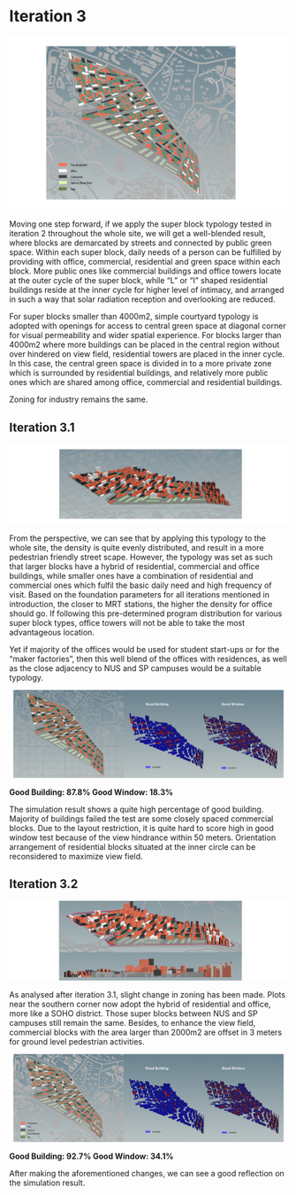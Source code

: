 # Iteration 3

![Iteration 3.2](./imgs/3b-plan.PNG)

Moving one step forward, if we apply the super block typology tested in iteration 2 throughout the whole site, we will get a well-blended result, where blocks are demarcated by streets and connected by public green space. Within each super block, daily needs of a person can be fulfilled by providing with office, commercial, residential and green space within each block. More public ones like commercial buildings and office towers locate at the outer cycle of the super block, while “L” or “I” shaped residential buildings reside at the inner cycle for higher level of intimacy, and arranged in such a way that solar radiation reception and overlooking are reduced.  

For super blocks smaller than 4000m2, simple courtyard typology is adopted with openings for access to central green space at diagonal corner for visual permeability and wider spatial experience. For blocks larger than 4000m2 where more buildings can be placed in the central region without over hindered on view field, residential towers are placed in the inner cycle. In this case, the central green space is divided in to a more private zone which is surrounded by residential buildings, and relatively more public ones which are shared among office, commercial and residential buildings.

Zoning for industry remains the same.


## Iteration 3.1

![Iteration 3.1](./imgs/3a-2.png)

From the perspective, we can see that by applying this typology to the whole site, the density is quite evenly distributed, and result in a more pedestrian friendly street scape. However, the typology was set as such that larger blocks have a hybrid of residential, commercial and office buildings, while smaller ones have a combination of residential and commercial ones which fulfil the basic daily need and high frequency of visit. Based on the foundation parameters for all iterations mentioned in introduction, the closer to MRT stations, the higher the density for office should go. If following this pre-determined program distribution for various super block types, office towers will not be able to take the most advantageous location. 

Yet if majority of the offices would be used for student start-ups or for the “maker factories”, then this well blend of the offices with residences, as well as the close adjacency to NUS and SP campuses would be a suitable typology.

![Iteration 3.1](./imgs/3a-1.png)

**Good Building: 87.8%
Good Window: 18.3%**

The simulation result shows a quite high percentage of good building. Majority of buildings failed the test are some closely spaced commercial blocks. Due to the layout restriction, it is quite hard to score high in good window test because of the view hindrance within 50 meters. Orientation arrangement of residential blocks situated at the inner circle can be reconsidered to maximize view field.


## Iteration 3.2

![Iteration 3.2](./imgs/3b-2.png)

As analysed after iteration 3.1, slight change in zoning has been made. Plots near the southern corner now adopt the hybrid of residential and office, more like a SOHO district. Those super blocks between NUS and SP campuses still remain the same. Besides, to enhance the view field, commercial blocks with the area larger than 2000m2 are offset in 3 meters for ground level pedestrian activities.

![Iteration 3.2](./imgs/3b-1.png)

**Good Building: 92.7%
Good Window: 34.1%**

After making the aforementioned changes, we can see a good reflection on the simulation result.
